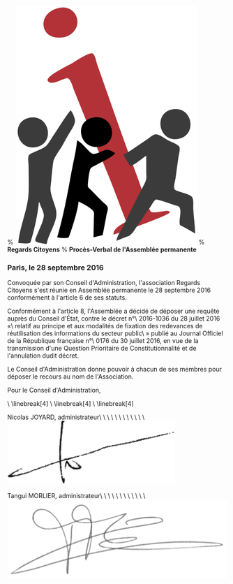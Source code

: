 % ![](images/logo.png "")
% **Regards Citoyens**
% **Procès-Verbal de l'Assemblée permanente**

### Paris, le 28 septembre 2016

Convoquée par son Conseil d'Administration, l'association Regards Citoyens s'est réunie en Assemblée permanente le 28 septembre 2016 conformément à l'article 6 de ses statuts.

Conformément à l'article 8, l'Assemblée a décidé de déposer une requête auprès du Conseil d'État, contre le décret n°\ 2016-1036 du 28 juillet 2016 «\ relatif au principe et aux modalités de fixation des redevances de réutilisation des informations du secteur public\ » publié au Journal Officiel de la République française n°\ 0176 du 30 juillet 2016, en vue de la transmission d'une Question Prioritaire de Constitutionnalité et de l'annulation dudit décret.

Le Conseil d'Administration donne pouvoir à chacun de ses membres pour déposer le recours au nom de l'Association.

Pour le Conseil d'Administration,

\ \linebreak[4]
\ \linebreak[4]
\ \linebreak[4]

Nicolas JOYARD, administrateur\ \ \ \ \ \ \ \ \ \ \ \ ![](images/signature-njoyard.png)

Tangui MORLIER, administrateur\ \ \ \ \ \ \ \ \ \ \ \  ![](images/signature-teymour.png)
